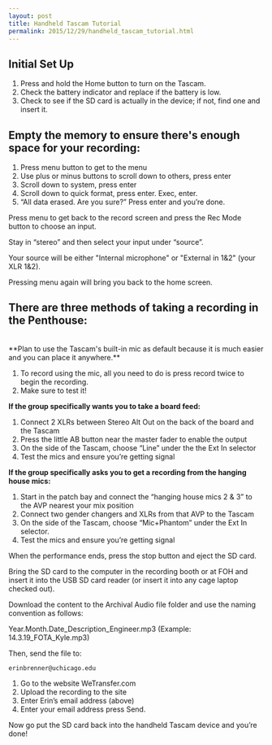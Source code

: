 ```yaml
---
layout: post
title: Handheld Tascam Tutorial
permalink: 2015/12/29/handheld_tascam_tutorial.html
---
```

## Initial Set Up

1. Press and hold the Home button to turn on the Tascam.
2. Check the battery indicator and replace if the battery is low.
3. Check to see if the SD card is actually in the device; if not, find one and insert it.

## Empty the memory to ensure there's enough space for your recording:

1.	Press menu button to get to the menu
2.	Use plus or minus buttons to scroll down to others, press enter
3.	Scroll down to system, press enter
4.	Scroll down to quick format, press enter.  Exec, enter.
5.	“All data erased. Are you sure?” Press enter and you’re done.

Press menu to get back to the record screen and press the Rec Mode button to choose an input.

Stay in “stereo” and then select your input under “source”.

Your source will be either "Internal microphone" or "External in 1&2" (your XLR 1&2).

Pressing menu again will bring you back to the home screen.

## There are three methods of taking a recording in the Penthouse:

<br>
**Plan to use the Tascam's built-in mic as default because it is much easier and you can place it anywhere.**

1. To record using the mic, all you need to do is press record twice to begin the recording.
2. Make sure to test it!

**If the group specifically wants you to take a board feed:**

1.	Connect 2 XLRs between Stereo Alt Out on the back of the board and the Tascam
2.	Press the little AB button near the master fader to enable the output
3.	On the side of the Tascam, choose “Line” under the the Ext In selector
4.	Test the mics and ensure you’re getting signal

**If the group specifically asks you to get a recording from the hanging house mics:**

1.	Start in the patch bay and connect the “hanging house mics 2 & 3” to the AVP nearest your mix position
2.	Connect two gender changers and XLRs from that AVP to the Tascam
3.	On the side of the Tascam, choose “Mic+Phantom” under the Ext In selector.
4.	Test the mics and ensure you’re getting signal

When the performance ends, press the stop button and eject the SD card.

Bring the SD card to the computer in the recording booth or at FOH and insert it into the USB SD card reader (or insert it into any cage laptop checked out).

Download the content to the Archival Audio file folder and use the naming convention as follows:

Year.Month.Date_Description_Engineer.mp3 (Example: 14.3.19_FOTA_Kyle.mp3)

Then, send the file to:

    erinbrenner@uchicago.edu

1. Go to the website WeTransfer.com
2. Upload the recording to the site
3. Enter Erin’s email address (above)
4. Enter your email address press Send.

Now go put the SD card back into the handheld Tascam device and you’re done!
